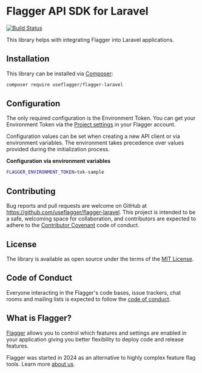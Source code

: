 # Flagger API SDK for Laravel 

[![Build Status](https://github.com/useflagger/flagger-laravel/actions/workflows/tests.yml/badge.svg)](https://github.com/useflagger/flagger-laravel)

This library helps with integrating Flagger into Laravel applications.

## Installation

This library can be installed via [Composer](https://getcomposer.org):

```bash
composer require useflagger/flagger-laravel
```

## Configuration

The only required configuration is the Environment Token. You can get your Environment Token via the [Project settings](https://app.useflagger.com/admin/projects) in your Flagger account.

Configuration values can be set when creating a new API client or via environment variables. The environment takes precedence over values provided during the initialization process.

**Configuration via environment variables**

```bash
FLAGGER_ENVIRONMENT_TOKEN=tok-sample
```

## Contributing

Bug reports and pull requests are welcome on GitHub at https://github.com/useflagger/flagger-laravel. This project is intended to be a safe, welcoming space for collaboration, and contributors are expected to adhere to the [Contributor Covenant](http://contributor-covenant.org) code of conduct.

## License

The library is available as open source under the terms of the [MIT License](http://opensource.org/licenses/MIT).

## Code of Conduct

Everyone interacting in the Flagger's code bases, issue trackers, chat rooms and mailing lists is expected to follow the [code of conduct](https://github.com/useflagger/flagger-laravel/blob/master/CODE_OF_CONDUCT.md).

## What is Flagger?

[Flagger](https://useflagger.com/) allows you to control which features and settings are enabled in your application giving you better flexibility to deploy code and release features.

Flagger was started in 2024 as an alternative to highly complex feature flag tools. Learn more [about us](https://useflagger.com/).
